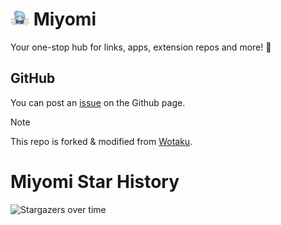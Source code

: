 # <img src="/docs/public/asset/inaread.png" width="30px"> Miyomi

Your one-stop hub for links, apps, extension repos and more! 🌟

## GitHub

You can post an [issue](https://github.com/tas33n/miyomi/issues/new) on the Github page.

<!-- ## Discord

You can submit any feedback in our [discord server](https://discord.gg/) too! -->

<!-- <p align="center">
  <a href="https://discord.gg/">
    <img src="https://invidget.switchblade.xyz/vShRGx8ZBC" alt="Image Description" style="width: 400px; display: block; margin: 0 auto;">
  </a>
</p>

<br/> -->

> [!NOTE]  
> This repo is forked & modified from [Wotaku](https://github.com/wotakumoe/Wotaku).

# Miyomi Star History

![Stargazers over time](https://starchart.cc/tas33n/miyomi.svg?variant=adaptive)
